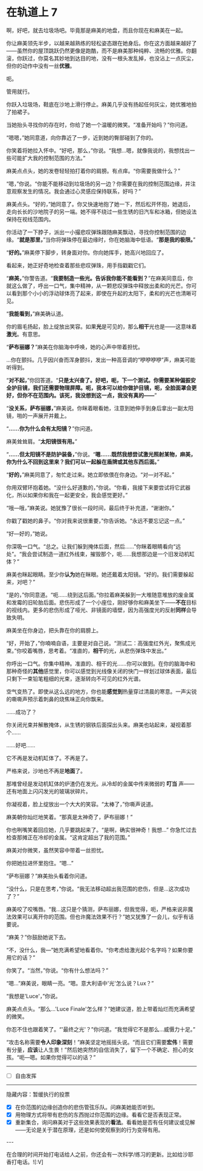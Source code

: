 # 在轨道上 7

啊，好吧，就去垃圾场吧。毕竟那是麻美的地盘，而且你现在和麻美在一起。

你让麻美领先半步，以越来越熟练的轻松姿态跟在她身后。你在这方面越来越好了——虽然你的屋顶跳跃仍然更像是跑酷，而不是麻美那种纯粹、流畅的优雅。你翻滚，你跃过，你莫名其妙地到达目的地，没有一根头发乱掉，也没沾上一点灰尘，但你的动作中没有一丝**优雅**。

呃。

管用就行。

你跃入垃圾场，鞋底在沙地上滑行停止。麻美几乎没有扬起任何灰尘，她优雅地拍了拍裙子。

当她抬头寻找你的存在时，你给了她一个温暖的微笑。“准备开始吗？”你问道。

“嗯嗯，”她同意道，向你靠近了一步，近到她的臀部碰到了你的。

你笑着将她拉入怀中。“好吧，那么，”你说。“我想...嗯，就像我说的，我想找出一些可能扩大我的控制范围的方法。”

麻美点点头，她的发卷轻轻拍打着你的肩膀。有点痒。“你需要我做什么？”

“嗯，”你说。“你能不能移动到垃圾场的另一边？你需要在我的控制范围边缘，并注意观察发生的情况。我会通过心灵感应保持联系，好吗？”

麻美点头。“好的，”她同意了。你又快速地抱了她一下，然后松开怀抱，她退后，走向长长的沙地院子的另一端。她不得不绕过一些生锈的旧汽车和冰箱，但她设法保持在视线范围内。

你活动了一下脖子，派出一小撮悲叹弹珠跟随麻美飘动，寻找你控制范围的边缘。“**就是那里，**”当你将弹珠停在最边缘时，你在她脑海中低语。“**那是我的极限。**”

“**好的。**”麻美停下脚步，转身面对你。你向她挥手，她高兴地回应了。

看起来，她正好奇地检查着那些悲叹弹珠，用手指戳戳它们。

“**麻美，**”你警告道。“**我要制造一些光。告诉我你能不能看到？**”在麻美同意后，你就这么做了，呼出一口气，集中精神，从一颗悲叹弹珠中释放出柔和的光芒。你可以看到那个小小的浮动球体亮了起来，即使在升起的太阳下，柔和的光芒也清晰可见。

“**我能看到，**”麻美确认道。

你的眉毛扬起，脸上绽放出笑容。如果**光**是可见的，那么**相干**光也是——这意味着**激光**。有意思。

“**萨布丽娜？**”麻美在你脑海中呼唤，她的心声中带着担忧。

...你在颤抖。几乎因兴奋而浑身颤抖，发出一种高音调的“咿咿咿咿”声，麻美可能听得到。



“**对不起，**”你回答道。“**只是太兴奋了。好吧，呃，下一个测试。你需要某种偏振安全护目镜，我们还需要物理屏障。呃，我本可以给你做护目镜，呃，全脸面罩会更好，但你不在范围内。该死，我没想到这一点，我没有真的——**”

“**没关系，萨布丽娜，**”麻美说。你眯着眼看她，注意到她伸手到身后拿出一副太阳镜，啪的一声展开并戴上。

“**……你为什么会有太阳镜？**”你问道。

麻美耸耸肩。“**太阳镜很有用。**”

“**……但太阳镜不是防护装备，**”你说。“**嗯……既然我想尝试激光照射某物，麻美，你为什么不回到这里来？我们可以一起躲在盾牌或其他东西后面。**”

“**好的，**”麻美同意了，匆忙走过来。她立即依偎在你身边。“对—对不起。”

你用双臂环抱着她。“没什么好道歉的，”你说。“你看，我接下来要尝试将它武器化，所以如果你和我在一起更安全，我会感觉更好。”

“哦—哦，”麻美说。她犹豫了很长一段时间，最后终于补充道，“谢谢你。”

你戳了戳她的鼻子。“你对我来说很重要，”你告诉她。“永远不要忘记这一点。”

“好—好的，”她说。

你深吸一口气。“总之。让我们躲到掩体后面，然后……”你眯着眼睛看向“远处”。“我会尝试制造一道红外线束，摧毁那个，呃……我想那边是一个旧发动机缸体？”

麻美也眯起眼睛。至少你**认为**她在眯眼。她还戴着太阳镜。“好的。我们需要躲起来，对吧？”

“是的，”你同意道。“呃……绕到这后面。”你拉着麻美躲到一大堆随意堆放的废金属和发霉的旧轮胎后面。悲伤形成了一个小座位，刚好够你和麻美坐下——**不在**目标的视线内。更多的悲伤形成了哑光、非镜面的墙壁，因为高强度光的反射**同样**会导致失明。

麻美坐在你身边，把头靠在你的肩膀上。

“好，开始了，”你喃喃自语，主要是对自己说。“测试二：高强度红外光，聚焦成光束。”你咬着嘴唇，思考着。“准直的，**相干**的光，从悲伤弹珠中发出。”

你呼出一口气。你集中精神。准直的、相干的光……你可以做到。在你的脑海中和那种奇怪的**其他**感觉里，你可以感觉到光线像关闭的快门一样划过球体表面，最后只剩下一束铅笔粗细的光束，逐渐转向不可见的红外光谱。

空气变热了。即使从这么远的地方，你也能**感觉到**热量穿过清晨的寒意。一声尖锐的嘶嘶声预示着刺鼻的烧焦味正向你飘来。

……成功了？

你关闭光束并解散掩体，从生锈的钢铁后面探出头来。麻美也站起来，凝视着那个……

……好吧……

它不再是发动机缸体了。不再是了。

严格来说，沙地也不再是**地面**了。



那堆曾经是发动机缸体的炉渣仍在发光。从冷却的金属中传来微弱的 **叮当** 声——还有地面上闪闪发光的玻璃状碎片。

你凝视着，脸上绽放出一个大大的笑容。“太棒了，”你嘶声说道。

麻美朝你灿烂地笑着。“那真是太神奇了，萨布丽娜！”

你也咧嘴笑着回应她，几乎要跳起来了。“是啊，确实很神奇！我想...” 你急忙过去检查那摊正在冷却的金属。“这肯定超出了我的范围。”

麻美对你微笑，虽然笑容中带着一丝担忧。

你把她拉进怀里抱住。“嗯...”

“萨布丽娜？”麻美抬头看着你问道。

“没什么，只是在思考，”你说。“我无法移动超出我范围的悲伤，但是...这次成功了？”

麻美咬了咬嘴唇。“我...这只是个猜测，萨布丽娜，但我觉得，呃，严格来说非魔法效果可以离开你的范围。但也许魔法效果不行？”她又犹豫了一会儿，似乎有话要说。

“麻美？”你鼓励她说下去。

“不，没什么，我—”她充满希望地看着你。“你考虑给激光起个名字吗？如果你要用它的话？”

你笑了。“当然，”你说。“你有什么想法吗？”

“嗯...”麻美说，眼睛一亮。“嗯。意大利语中'光'怎么说？Lux？”

“我想是'Luce'，”你说。

麻美点点头。“那么...'Luce Finale'怎么样？”她建议道，脸上带着灿烂而充满希望的微笑。

你忍不住也跟着笑了。“'最终之光'？”你问道。“我觉得它不是那么...威慑力十足。”

“攻击名称需要**令人印象深刻**！”麻美坚定地摇摇头说。“而且它们需要**宏伟**！需要有分量，**应该**让人生畏！”然后她突然的自信消失了，留下一个不确定、担心的女孩。“呃—嗯。如果你觉得可以的话？”

---

- [ ] 自由发挥

---

隐藏内容：暂缓执行的投票

- [x] 在你范围的边缘创造你的悲伤管弦乐队。问麻美她能否听到。
- [x] 用物理方式将带有悲伤的东西抛过你范围的边缘。看看它是否表现正常。
- [x] 重新集合，询问麻美对于这些效果表现的**看法**。看看她是否有任何建议或见解——无论是关于潜在原理，还是如何使观察到的行为变得有用。

---​

在合理的时间开始打电话给人之前，你还会有一次科学/练习的更新。比如给沙耶香打电话。![:V]
